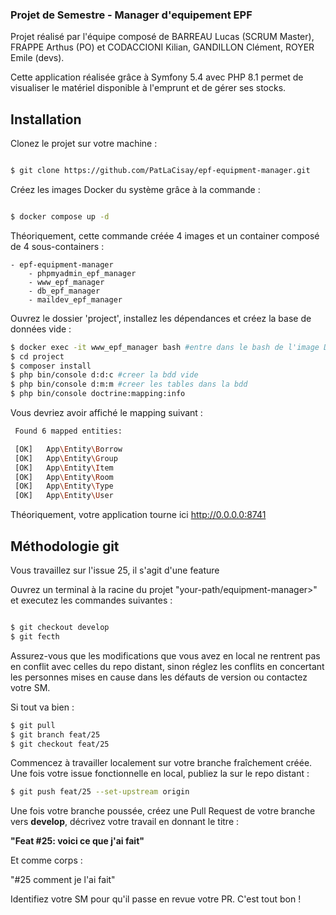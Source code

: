 ### Projet de Semestre - Manager d'equipement EPF

Projet réalisé par l'équipe composé de BARREAU Lucas (SCRUM Master), FRAPPE Arthus (PO) et CODACCIONI Kilian, GANDILLON Clément, ROYER Emile (devs).

Cette application réalisée grâce à Symfony 5.4 avec PHP 8.1 permet de visualiser le matériel disponible à l'emprunt et de gérer ses stocks.

## Installation

Clonez le projet sur votre machine :

```sh

$ git clone https://github.com/PatLaCisay/epf-equipment-manager.git

```

Créez les images Docker du système grâce à la commande :

```sh

$ docker compose up -d

```
Théoriquement, cette commande créée 4 images et un container composé de 4 sous-containers :

    - epf-equipment-manager
        - phpmyadmin_epf_manager
        - www_epf_manager
        - db_epf_manager
        - maildev_epf_manager

Ouvrez le dossier 'project', installez les dépendances et créez la base de données vide :

```sh
$ docker exec -it www_epf_manager bash #entre dans le bash de l'image Docker ('exit' pour en sortir)
$ cd project
$ composer install
$ php bin/console d:d:c #creer la bdd vide
$ php bin/console d:m:m #creer les tables dans la bdd
$ php bin/console doctrine:mapping:info

```
Vous devriez avoir affiché le mapping suivant :
```sh
 Found 6 mapped entities:

 [OK]   App\Entity\Borrow
 [OK]   App\Entity\Group
 [OK]   App\Entity\Item
 [OK]   App\Entity\Room
 [OK]   App\Entity\Type
 [OK]   App\Entity\User

```
Théoriquement, votre application tourne ici http://0.0.0.0:8741

## Méthodologie git

Vous travaillez sur l'issue 25, il s'agit d'une feature

Ouvrez un terminal à la racine du projet "your-path/equipment-manager>" et executez les commandes suivantes :

```sh

$ git checkout develop
$ git fecth

```
Assurez-vous que les modifications que vous avez en local ne rentrent pas en conflit avec celles du repo distant, sinon
réglez les conflits en concertant les personnes mises en cause dans les défauts de version ou contactez votre SM.

Si tout va bien :

```sh
$ git pull
$ git branch feat/25
$ git checkout feat/25

```
Commencez à travailler localement sur votre branche fraîchement créée. Une fois votre issue fonctionnelle en local,
publiez la sur le repo distant :

```sh
$ git push feat/25 --set-upstream origin

```
Une fois votre branche poussée, créez une Pull Request de votre branche vers **develop**, décrivez votre travail en donnant le titre :

**"Feat #25: voici ce que j'ai fait"**

Et comme corps :

"#25 comment je l'ai fait"

Identifiez votre SM pour qu'il passe en revue votre PR. C'est tout bon !